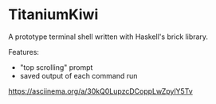 # TitaniumKiwi
A prototype terminal shell written with Haskell's brick library.

Features:
- "top scrolling" prompt
- saved output of each command run

https://asciinema.org/a/30kQ0LupzcDCoppLwZpylY5Tv

